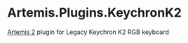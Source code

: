 # Artemis.Plugins.KeychronK2

[Artemis 2](https://artemis-rgb.com/) plugin for Legacy Keychron K2 RGB keyboard 
